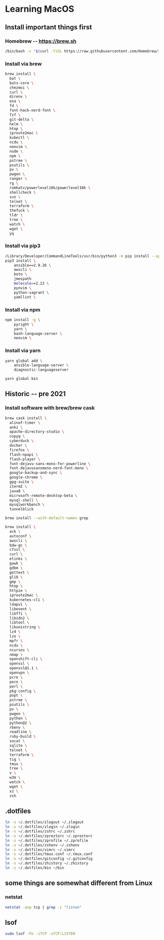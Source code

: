 # Learning MacOS

## Install important things first

### Homebrew -- <https://brew.sh>

```bash
/bin/bash -c "$(curl -fsSL https://raw.githubusercontent.com/Homebrew/install/HEAD/install.sh)"
```

### Install via brew

```bash
brew install \
  bat \
  bats-core \
  chezmoi \
  curl \
  direnv \
  exa \
  fd \
  font-hack-nerd-font \
  fzf \
  git-delta \
  helm \
  htop \
  iproute2mac \
  kubectl \
  ncdu \
  neovim \
  node \
  npm \
  pstree \
  psutils \
  pv \
  pwgen \
  ranger \
  rg \
  romkatv/powerlevel10k/powerlevel10k \
  shellcheck \
  svn \
  telnet \
  terraform \
  thefuck \
  tldr \
  tree \
  watch \
  wget \
  yq
```

### Install via pip3

```bash
/Library/Developer/CommandLineTools/usr/bin/python3 -m pip install --upgrade pip
pip3 install \
    ansible==2.9.26 \
    awscli \
    boto \
    jmespath
    molecule==2.22 \
    pynvim \
    python-vagrant \
    yamllint \
```

### Install via npm

```bash
npm install -g \
    pyright \
    yarn \
    bash-language-server \
    neovim \
```

### Install via yarn

```bash
yarn global add \
    ansible-language-server \
    diagnostic-languageserver

yarn global bin
```

## Historic -- pre 2021

### Install software with brew/brew cask

```bash
brew cask install \
  alinof-timer \
  anki \
  apache-directory-studio \
  copyq \
  cyberduck \
  docker \
  firefox \
  flash-npapi \
  flash-player \
  font-dejavu-sans-mono-for-powerline \
  font-dejavusansmono-nerd-font-mono \
  google-backup-and-sync \
  google-chrome \
  gpg-suite \
  iterm2 \
  java8 \
  microsoft-remote-desktop-beta \
  mysql-shell \
  mysqlworkbench \
  tunnelblick

brew install --with-default-names grep

brew install \
  ack \
  autoconf \
  awscli \
  bdw-gc \
  cfssl \
  curl \
  elinks \
  gawk \
  gdbm \
  gettext \
  glib \
  gmp \
  htop \
  httpie \
  iproute2mac \
  kubernetes-cli \
  ldapvi \
  libevent \
  libffi \
  libidn2 \
  libtool \
  libunistring \
  lz4 \
  lzo \
  mpfr \
  ncdu \
  ncurses \
  nmap \
  openshift-cli \
  openssl \
  openssl@1.1 \
  openvpn \
  pcre \
  peco \
  perl \
  pkg-config \
  popt \
  pstree \
  psutils \
  pv \
  pwgen \
  python \
  python@2 \
  rbenv \
  readline \
  ruby-build \
  socat \
  sqlite \
  telnet \
  terraform \
  tig \
  tmux \
  tree \
  v \
  w3m \
  watch \
  wget \
  xz \
  zsh
```

## .dotfiles

```bash
ln -s ~/.dotfiles/zlogout ~/.zlogout
ln -s ~/.dotfiles/zlogin ~/.zlogin
ln -s ~/.dotfiles/zshrc ~/.zshrc
ln -s ~/.dotfiles/zpreztorc ~/.zpreztorc
ln -s ~/.dotfiles/zprofile ~/.zprofile
ln -s ~/.dotfiles/zshenv ~/.zshenv
ln -s ~/.dotfiles/vimrc ~/.vimrc
ln -s ~/.dotfiles/tmux.conf ~/.tmux.conf
ln -s ~/.dotfiles/gitconfig ~/.gitconfig
ln -s ~/.dotfiles/zhistory ~/.zhistory
ln -s ~/.dotfiles/bin ~/bin
```

## some things are somewhat different from Linux

### netstat

```bash
netstat -anp tcp | grep -i "listen"
```

## lsof

```bash
sudo lsof -Pn -iTCP -sTCP:LISTEN
```
